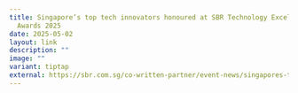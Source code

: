 ```yaml
---
title: Singapore’s top tech innovators honoured at SBR Technology Excellence
  Awards 2025
date: 2025-05-02
layout: link
description: ""
image: ""
variant: tiptap
external: https://sbr.com.sg/co-written-partner/event-news/singapores-top-tech-innovators-honoured-sbr-technology-excellence-awards-2025
---
```

